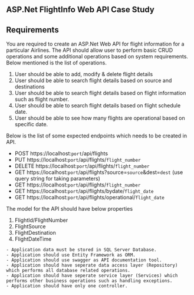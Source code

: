 
## ASP.Net FlightInfo Web API Case Study

## Requirements
You are required to create an ASP.Net Web API for flight information for a particular Airlines. The API should allow user to perform basic CRUD operations and some additional operations based on system requirements. Below mentioned is the list of operations.

1. User should be able to add, modify & delete flight details
2. User should be able to search flight details based on source and destinations
3. User should be able to search flight details based on flight information such as flight number.
4. User should be able to search flight details based on flight schedule date.
5. User should be able to see how many flights are operational based on specific date.

Below is the list of some expected endpoints which needs to be created in API.

- POST https://localhost:`port`/api/flights
- PUT https://localhost:`port`/api/flights/`flight_number`
- DELETE https://localhost:`port`/api/flights/`flight_number`
- GET https://localhost:`port`/api/flights?source=`source`&dest=`dest`  (use query string for taking parameters)
- GET https://localhost:`port`/api/flights/`flight_number`
- GET https://localhost:`port`/api/flights/bydate/`flight_date`
- GET https://localhost:`port`/api/flights/operational/`flight_date`

The model for the API should have below properties
1. FlightId/FlightNumber
2. FlightSource
3. FlightDestination
4. FlightDateTime

```
- Application data must be stored in SQL Server Database.
- Application should use Entity Framework as ORM.
- Application should use swagger as API documentation tool.
- Application should have seperate data access layer (Repository) which performs all database related operations.
- Application should have seperate service layer (Services) which performs other business operations such as handling exceptions.
- Application should have only one controller.
```
